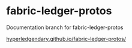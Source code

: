 # fabric-ledger-protos

Documentation branch for fabric-ledger-protos

[hyperledgendary.github.io/fabric-ledger-protos/](https://hyperledgendary.github.io/fabric-ledger-protos/)
